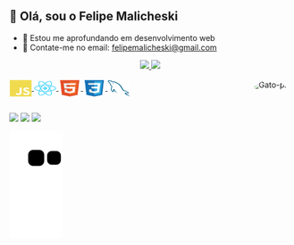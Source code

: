 ## 👋 Olá, sou o Felipe Malicheski
- 👀 Estou me aprofundando em desenvolvimento web
- 🌱 Contate-me no email: felipemalicheski@gmail.com

<div align="center">
  <a href="https://github.com/CarlosPadaria">
  <img height="180em" src="https://github-readme-stats.vercel.app/api?username=CarlosPadaria&show_icons=true&theme=dracula&include_all_commits=true&count_private=true"/>
  <img height="180em" src="https://github-readme-stats.vercel.app/api/top-langs/?username=CarlosPadaria&layout=compact&langs_count=7&theme=dracula"/>
</div>
<div style="display: inline_block"><br>
  <img align="center" alt="Felipe-Js" height="30" width="40" src="https://raw.githubusercontent.com/devicons/devicon/master/icons/javascript/javascript-plain.svg">
  <img align="center" alt="Felipe-React" height="30" width="40" src="https://raw.githubusercontent.com/devicons/devicon/master/icons/react/react-original.svg">
  <img align="center" alt="Felipe-HTML" height="30" width="40" src="https://raw.githubusercontent.com/devicons/devicon/master/icons/html5/html5-original.svg">
  <img align="center" alt="Felipe-CSS" height="30" width="40" src="https://raw.githubusercontent.com/devicons/devicon/master/icons/css3/css3-original.svg">
  <img align="center" alt="Felipe-MYSQL" height="30" width="40" src="https://raw.githubusercontent.com/devicons/devicon/master/icons/mysql/mysql-original.svg">
  <img align="right" alt="Gato-pic" height="150" style="border-radius:50px;" src="https://media3.giphy.com/media/K1tgb1IUeBOgw/200.gif">
</div>

  <div id="tabnews">
    
  </div>
<script>
  async function chamarApi() {
        const response = await fetch("https://www.tabnews.com.br/api/v1/contents/CarlosPadaria");
        const itens = await response.json();
        document.getElementById("tabnews").innerHTML = itens.length;
    };
</script>
  
  ##
  
<div> 
  <a href="https://instagram.com/lipemali" target="_blank"><img src="https://img.shields.io/badge/-Instagram-%23E4405F?style=for-the-badge&logo=instagram&logoColor=white" target="_blank"></a>
  <a href = "mailto:felipemalicheski@gmail.com"><img src="https://img.shields.io/badge/-Gmail-%23333?style=for-the-badge&logo=gmail&logoColor=white" target="_blank"></a>
  <a href="https://www.linkedin.com/in/felipe-jos%C3%A9-malicheski-janu%C3%A1rio-1984b9214/" target="_blank"><img src="https://img.shields.io/badge/-LinkedIn-%230077B5?style=for-the-badge&logo=linkedin&logoColor=white" target="_blank"></a> 
  
  ![Snake animation](https://github.com/CarlosPadaria/CarlosPadaria/blob/output/github-contribution-grid-snake.svg)
  
</div>
